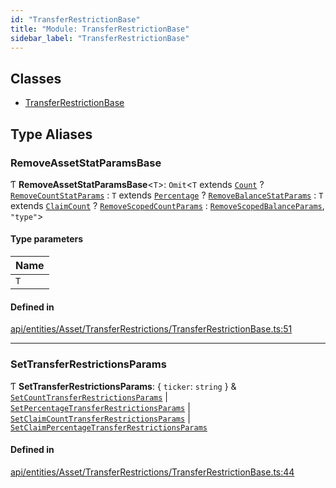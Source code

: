 ```yaml
---
id: "TransferRestrictionBase"
title: "Module: TransferRestrictionBase"
sidebar_label: "TransferRestrictionBase"
---
```


## Classes

- [TransferRestrictionBase](../../../../../../classes/API/Entities/Asset/TransferRestrictions/TransferRestrictionBase/TransferRestrictionBase.md)

## Type Aliases

### RemoveAssetStatParamsBase

Ƭ **RemoveAssetStatParamsBase**<`T`\>: `Omit`<`T` extends [`Count`](../../../../../../enums/Types/TransferRestrictionType/TransferRestrictionType.md#count) ? [`RemoveCountStatParams`](../../../../Procedures/Types/Types.md#removecountstatparams) : `T` extends [`Percentage`](../../../../../../enums/Types/TransferRestrictionType/TransferRestrictionType.md#percentage) ? [`RemoveBalanceStatParams`](../../../../Procedures/Types/Types.md#removebalancestatparams) : `T` extends [`ClaimCount`](../../../../../../enums/Types/TransferRestrictionType/TransferRestrictionType.md#claimcount) ? [`RemoveScopedCountParams`](../../../../Procedures/Types/Types.md#removescopedcountparams) : [`RemoveScopedBalanceParams`](../../../../Procedures/Types/Types.md#removescopedbalanceparams), ``"type"``\>

#### Type parameters

| Name |
| :------ |
| `T` |

#### Defined in

[api/entities/Asset/TransferRestrictions/TransferRestrictionBase.ts:51](https://github.com/F-OBrien/polymesh-sdk/blob/012f1745/src/api/entities/Asset/TransferRestrictions/TransferRestrictionBase.ts#L51)

___

### SetTransferRestrictionsParams

Ƭ **SetTransferRestrictionsParams**: { `ticker`: `string`  } & [`SetCountTransferRestrictionsParams`](../../../../../../interfaces/API/Procedures/Types/SetCountTransferRestrictionsParams/SetCountTransferRestrictionsParams.md) \| [`SetPercentageTransferRestrictionsParams`](../../../../../../interfaces/API/Procedures/Types/SetPercentageTransferRestrictionsParams/SetPercentageTransferRestrictionsParams.md) \| [`SetClaimCountTransferRestrictionsParams`](../../../../../../interfaces/API/Procedures/Types/SetClaimCountTransferRestrictionsParams/SetClaimCountTransferRestrictionsParams.md) \| [`SetClaimPercentageTransferRestrictionsParams`](../../../../../../interfaces/API/Procedures/Types/SetClaimPercentageTransferRestrictionsParams/SetClaimPercentageTransferRestrictionsParams.md)

#### Defined in

[api/entities/Asset/TransferRestrictions/TransferRestrictionBase.ts:44](https://github.com/F-OBrien/polymesh-sdk/blob/012f1745/src/api/entities/Asset/TransferRestrictions/TransferRestrictionBase.ts#L44)

